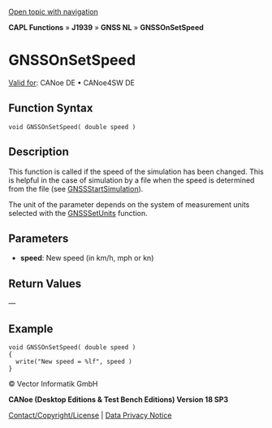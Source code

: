 [Open topic with navigation](../../../../../../CANoeDEFamily.htm#Topics/CAPLFunctions/J1939/GNSSNodeLayer/Functions/CAPLfunctionGNSSonsetspeed.md)

**CAPL Functions** » **J1939** » **GNSS NL** » **GNSSOnSetSpeed**

# GNSSOnSetSpeed

[Valid for](../../../../Shared/FeatureAvailability.md):  CANoe DE • CANoe4SW DE

## Function Syntax

```plaintext
void GNSSOnSetSpeed( double speed )
```

## Description

This function is called if the speed of the simulation has been changed. This is helpful in the case of simulation by a file when the speed is determined from the file (see [GNSSStartSimulation](CAPLfunctionGNSSstartsimulation.md)).

The unit of the parameter depends on the system of measurement units selected with the [GNSSSetUnits](CAPLfunctionGNSSsetunits.md) function.

## Parameters

- **speed**: New speed (in km/h, mph or kn)

## Return Values

—

## Example

```plaintext
void GNSSOnSetSpeed( double speed )
{
  write("New speed = %lf", speed )
}
```

© Vector Informatik GmbH

**CANoe (Desktop Editions & Test Bench Editions) Version 18 SP3**

[Contact/Copyright/License](../../../../Shared/ContactCopyrightLicense.md) | [Data Privacy Notice](https://www.vector.com/int/en/company/get-info/privacy-policy/)
